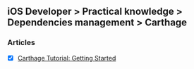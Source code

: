 ## iOS Developer > Practical knowledge > Dependencies management > Carthage

### Articles
- [X] [Carthage Tutorial: Getting Started](https://www.raywenderlich.com/165660/carthage-tutorial-getting-started-2)


